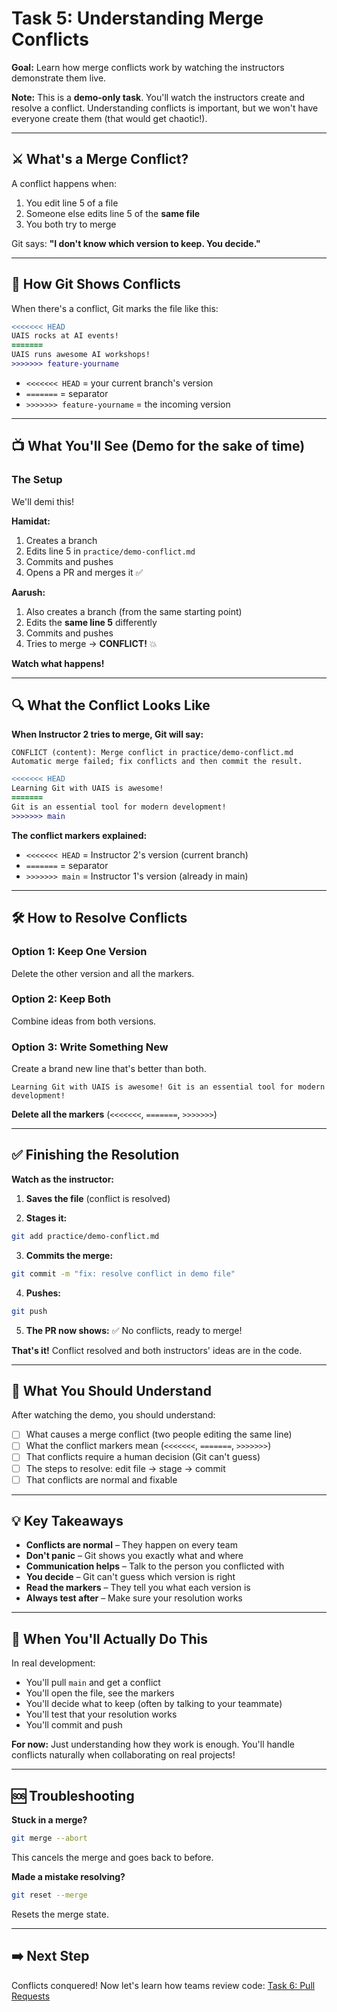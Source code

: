 # Task 5: Understanding Merge Conflicts

**Goal:** Learn how merge conflicts work by watching the instructors demonstrate them live.

**Note:** This is a **demo-only task**. You'll watch the instructors create and resolve a conflict. Understanding conflicts is important, but we won't have everyone create them (that would get chaotic!).

---

## ⚔️ What's a Merge Conflict?

A conflict happens when:
1. You edit line 5 of a file
2. Someone else edits line 5 of the **same file**
3. You both try to merge

Git says: **"I don't know which version to keep. You decide."**

---

## 🎨 How Git Shows Conflicts

When there's a conflict, Git marks the file like this:

```diff
<<<<<<< HEAD
UAIS rocks at AI events!
=======
UAIS runs awesome AI workshops!
>>>>>>> feature-yourname
```

- `<<<<<<< HEAD` = your current branch's version
- `=======` = separator
- `>>>>>>> feature-yourname` = the incoming version

---

## 📺 What You'll See (Demo for the sake of time)

### The Setup
We'll demi this! 

**Hamidat:**
1. Creates a branch
2. Edits line 5 in `practice/demo-conflict.md`
3. Commits and pushes
4. Opens a PR and merges it ✅

**Aarush:**
1. Also creates a branch (from the same starting point)
2. Edits the **same line 5** differently
3. Commits and pushes
4. Tries to merge → **CONFLICT!** 💥

**Watch what happens!**

---

## 🔍 What the Conflict Looks Like

**When Instructor 2 tries to merge, Git will say:**
```
CONFLICT (content): Merge conflict in practice/demo-conflict.md
Automatic merge failed; fix conflicts and then commit the result.
```

```diff
<<<<<<< HEAD
Learning Git with UAIS is awesome!
=======
Git is an essential tool for modern development!
>>>>>>> main
```

**The conflict markers explained:**
- `<<<<<<< HEAD` = Instructor 2's version (current branch)
- `=======` = separator
- `>>>>>>> main` = Instructor 1's version (already in main)

---

## 🛠️ How to Resolve Conflicts

### Option 1: Keep One Version
Delete the other version and all the markers.

### Option 2: Keep Both
Combine ideas from both versions.

### Option 3: Write Something New
Create a brand new line that's better than both.

```
Learning Git with UAIS is awesome! Git is an essential tool for modern development!
```

**Delete all the markers** (`<<<<<<<`, `=======`, `>>>>>>>`)

---

## ✅ Finishing the Resolution

**Watch as the instructor:**

1. **Saves the file** (conflict is resolved)

2. **Stages it:**
```bash
git add practice/demo-conflict.md
```

3. **Commits the merge:**
```bash
git commit -m "fix: resolve conflict in demo file"
```

4. **Pushes:**
```bash
git push
```

5. **The PR now shows:** ✅ No conflicts, ready to merge!

**That's it!** Conflict resolved and both instructors' ideas are in the code.

---

## 🎯 What You Should Understand

After watching the demo, you should understand:

- [ ] What causes a merge conflict (two people editing the same line)
- [ ] What the conflict markers mean (`<<<<<<<`, `=======`, `>>>>>>>`)
- [ ] That conflicts require a human decision (Git can't guess)
- [ ] The steps to resolve: edit file → stage → commit
- [ ] That conflicts are normal and fixable

---

## 💡 Key Takeaways

- **Conflicts are normal** – They happen on every team
- **Don't panic** – Git shows you exactly what and where
- **Communication helps** – Talk to the person you conflicted with
- **You decide** – Git can't guess which version is right
- **Read the markers** – They tell you what each version is
- **Always test after** – Make sure your resolution works

---

## 🙋 When You'll Actually Do This

In real development:
- You'll pull `main` and get a conflict
- You'll open the file, see the markers
- You'll decide what to keep (often by talking to your teammate)
- You'll test that your resolution works
- You'll commit and push

**For now:** Just understanding how they work is enough. You'll handle conflicts naturally when collaborating on real projects!

---

## 🆘 Troubleshooting

**Stuck in a merge?**
```bash
git merge --abort
```
This cancels the merge and goes back to before.

**Made a mistake resolving?**
```bash
git reset --merge
```
Resets the merge state.

---

## ➡️ Next Step

Conflicts conquered! Now let's learn how teams review code: [Task 6: Pull Requests](./06-pull-requests.md)

